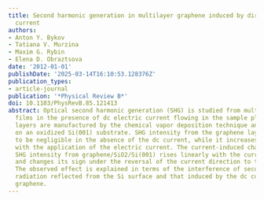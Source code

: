 ```yaml
---
title: Second harmonic generation in multilayer graphene induced by direct electric
  current
authors:
- Anton Y. Bykov
- Tatiana V. Murzina
- Maxim G. Rybin
- Elena D. Obraztsova
date: '2012-01-01'
publishDate: '2025-03-14T16:10:53.128376Z'
publication_types:
- article-journal
publication: '*Physical Review B*'
doi: 10.1103/PhysRevB.85.121413
abstract: Optical second harmonic generation (SHG) is studied from multilayer graphene
  films in the presence of dc electric current flowing in the sample plane. Graphene
  layers are manufactured by the chemical vapor deposition technique and deposited
  on an oxidized Si(001) substrate. SHG intensity from the graphene layer is found
  to be negligible in the absence of the dc current, while it increases dramatically
  with the application of the electric current. The current-induced change of the
  SHG intensity from graphene/SiO2/Si(001) rises linearly with the current amplitude
  and changes its sign under the reversal of the current direction to the opposite.
  The observed effect is explained in terms of the interference of second harmonic
  radiation reflected from the Si surface and that induced by the dc current in multilayer
  graphene.
---
```

